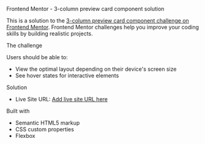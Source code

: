 Frontend Mentor - 3-column preview card component solution

This is a solution to the [3-column preview card component challenge on Frontend Mentor](https://www.frontendmentor.io/challenges/3column-preview-card-component-pH92eAR2-). Frontend Mentor challenges help you improve your coding skills by building realistic projects. 

The challenge

Users should be able to:

- View the optimal layout depending on their device's screen size
- See hover states for interactive elements

Solution
- Live Site URL: [Add live site URL here](https://your-live-site-url.com)

Built with
- Semantic HTML5 markup
- CSS custom properties
- Flexbox